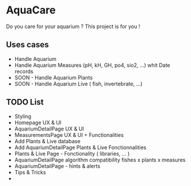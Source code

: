 # AquaCare

Do you care for your aquarium ? This project is for you !

## Uses cases

* Handle Aquarium
* Handle Aquarium Measures (pH, kH, GH, po4, sio2, ...) whit Date records
* SOON - Handle Aquarium Plants
* SOON - Handle Aquarium Live ( fish, invertebrate, ...)

## TODO List

* Styling 
* Homepage UX & UI
* AquariumDetailPage UX & UI 
* MeasurementsPage UX & UI + Functionalities
* Add Plants & Live database
* Add AquariumDetailPage Plants & Live Fonctionnalities 
* Plants & Live Page - Fonctionality ( libraries, ... )
* AquariumDetailPage algorithm compatibility fishes x plants x measures
* AquariumDetailPage - hints & alerts
* Tips & Tricks
* 